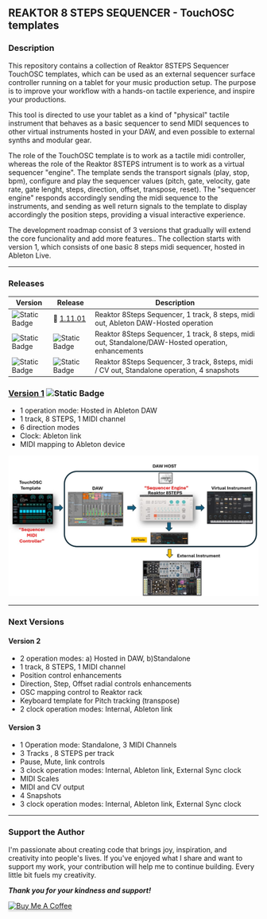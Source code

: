 ## REAKTOR 8 STEPS SEQUENCER - TouchOSC templates

### Description
This repository contains a collection of Reaktor 8STEPS Sequencer TouchOSC templates, which can be used as an external sequencer surface controller running on a tablet for your music production setup. The purpose is to improve your workflow with a hands-on tactile experience, and inspire your productions.  

This tool is directed to use your tablet as a kind of "physical" tactile instrument that behaves as a basic sequencer to send MIDI sequences to other virtual instruments hosted in your DAW, and even possible to external synths and modular gear. 

The role of the TouchOSC template is to work as a tactile midi controller, whereas the role of the Reaktor 8STEPS intrument is to work as a virtual sequencer "engine". The template sends the transport signals (play, stop, bpm), configure and play the sequencer values (pitch, gate, velocity, gate rate, gate lenght, steps, direction, offset, transpose, reset). The "sequencer engine" responds accordingly sending the midi sequence to the instruments, and sending as well return signals to the template to display accordingly the position steps, providing a visual interactive experience. 

The development roadmap consist of  3 versions that gradually will extend the core funcionality and add more features.. The collection starts with version 1, which consists of one basic 8 steps midi sequencer, hosted in Ableton Live. 
 
---

### Releases

| Version | Release | Description   |
| ------------ | ------------ | ------------ |
| ![Static Badge](https://img.shields.io/badge/1-green) | :link: [1.11.01](Reaktor-8STEPS-V1/) | Reaktor 8Steps Sequencer, 1 track, 8 steps, midi out, Ableton DAW-Hosted operation|
| ![Static Badge](https://img.shields.io/badge/2-red) | ![Static Badge](https://img.shields.io/badge/Development-red) |  Reaktor 8Steps Sequencer, 1 track, 8 steps, midi out, Standalone/DAW-Hosted operation, enhancements |
| ![Static Badge](https://img.shields.io/badge/3-red) | ![Static Badge](https://img.shields.io/badge/Development-red) |  Reaktor 8Steps Sequencer, 3 track, 8steps, midi / CV out, Standalone operation, 4 snapshots |

### [Version 1](/Reaktor-8STEPS-V1/)      ![Static Badge](https://img.shields.io/badge/released-green)
- 1 operation mode: Hosted in Ableton DAW
- 1 track, 8 STEPS, 1 MIDI channel
- 6 direction modes
- Clock: Ableton link
- MIDI mapping to Ableton device 	

<div align="center"> 

![](images/img1.jpg)

</div>
 
---

### Next Versions

#### Version 2
- 2 operation modes: a) Hosted in DAW, b)Standalone
- 1 track, 8 STEPS, 1 MIDI channel
- Position control enhancements
- Direction, Step, Offset radial controls enhancements
- OSC mapping control to Reaktor rack 	
- Keyboard template for Pitch tracking (transpose)
- 2 clock operation modes: Internal, Ableton link

#### Version 3
- 1 Operation mode: Standalone, 3 MIDI Channels
- 3 Tracks , 8 STEPS per track 
- Pause, Mute, link controls 
- 3 clock operation modes: Internal, Ableton link, External Sync clock
- MIDI Scales
- MIDI and CV output
- 4 Snapshots
- 3 clock operation modes: Internal, Ableton link, External Sync clock

---

### Support the Author
<p> 
I'm passionate about creating code that brings joy, inspiration, and creativity into people's lives. If you've enjoyed what I share and want to support my work, your contribution will help me to continue building. Every little bit fuels my creativity.
</p>

**_Thank you for your kindness and support!_** 

<a href="https://www.buymeacoffee.com/r1c4rd0" target="_blank"><img src="https://www.buymeacoffee.com/assets/img/custom_images/orange_img.png" alt="Buy Me A Coffee" style="height: 41px !important;width: 174px !important;box-shadow: 0px 3px 2px 0px rgba(190, 190, 190, 0.5) !important;-webkit-box-shadow: 0px 3px 2px 0px rgba(190, 190, 190, 0.5) !important;" ></a>

